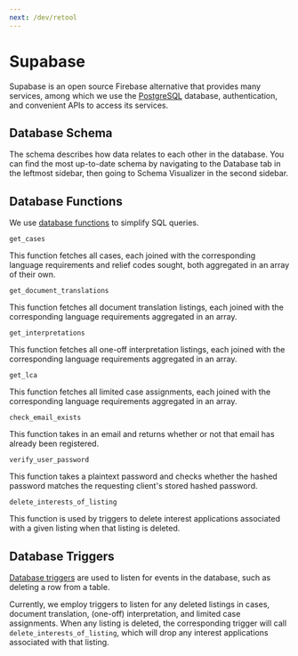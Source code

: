 ```yaml
---
next: /dev/retool
---
```


# Supabase

Supabase is an open source Firebase alternative that provides many services, among which we use the [PostgreSQL](https://www.postgresql.org/) database, authentication, and convenient APIs to access its services.

## Database Schema

The schema describes how data relates to each other in the database.
You can find the most up-to-date schema by navigating to the Database tab in the leftmost sidebar, then going to Schema Visualizer in the second sidebar.

## Database Functions

We use [database functions](https://supabase.com/docs/guides/database/functions) to simplify SQL queries.

`get_cases`

This function fetches all cases, each joined with the corresponding language requirements and relief codes sought, both aggregated in an array of their own.

`get_document_translations`

This function fetches all document translation listings, each joined with the corresponding language requirements aggregated in an array.

`get_interpretations`

This function fetches all one-off interpretation listings, each joined with the corresponding language requirements aggregated in an array.

`get_lca`

This function fetches all limited case assignments, each joined with the corresponding language requirements aggregated in an array.

`check_email_exists`

This function takes in an email and returns whether or not that email has already been registered.

`verify_user_password`

This function takes a plaintext password and checks whether the hashed password matches the requesting client's stored hashed password.

`delete_interests_of_listing`

This function is used by triggers to delete interest applications associated with a given listing when that listing is deleted.

## Database Triggers

[Database triggers](https://supabase.com/docs/guides/database/postgres/triggers) are used to listen for events in the database, such as deleting a row from a table.

Currently, we employ triggers to listen for any deleted listings in cases, document translation, (one-off) interpretation, and limited case assignments. When any listing is deleted, the corresponding trigger will call `delete_interests_of_listing`, which will drop any interest applications associated with that listing.
